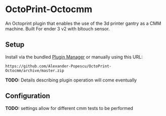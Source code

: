 # OctoPrint-Octocmm

An Octoprint plugin that enables the use of the 3d printer gantry as a CMM machine. Built For ender 3 v2 with bltouch sensor.

## Setup

Install via the bundled [Plugin Manager](https://docs.octoprint.org/en/master/bundledplugins/pluginmanager.html)
or manually using this URL:

    https://github.com/Alexander-Popescu/OctoPrint-Octocmm/archive/master.zip

**TODO:** Details describing plugin operation will come eventually

## Configuration

**TODO:** settings allow for different cmm tests to be performed

